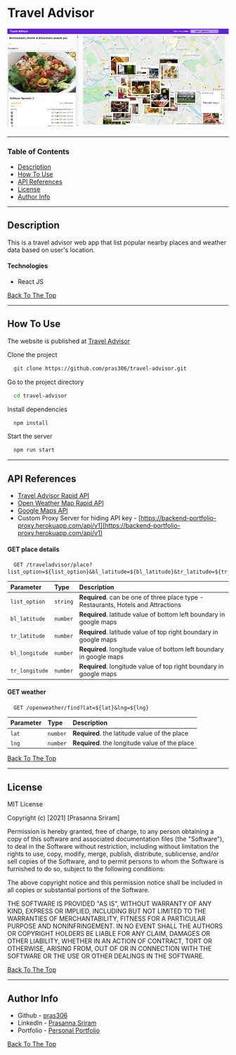 # Travel Advisor

![Travel Advisor](src/assets/images/travel_advisor.png)

---

### Table of Contents

- [Description](#description)
- [How To Use](#how-to-use)
- [API References](#api-references)
- [License](#license)
- [Author Info](#author-info)

---

## Description

This is a travel advisor web app that list popular nearby places and weather data based on user's location.

#### Technologies

- React JS

[Back To The Top](#travel-advisor)

---

## How To Use

The website is published at [Travel Advisor](https://travel-guide-2022.netlify.app/)

Clone the project 

```bash
  git clone https://github.com/pras306/travel-advisor.git
```

Go to the project directory

```bash
  cd travel-advisor
```

Install dependencies

```bash
  npm install
```

Start the server

```bash
  npm run start
```

---

## API References

- [Travel Advisor Rapid API](https://rapidapi.com/apidojo/api/travel-advisor/)
- [Open Weather Map Rapid API](https://rapidapi.com/community/api/open-weather-map/)
- [Google Maps API](https://developers.google.com/maps)
- Custom Proxy Server for hiding API key - [https://backend-portfolio-proxy.herokuapp.com/api/v1](https://backend-portfolio-proxy.herokuapp.com/api/v1)

#### GET place details

```http
  GET /traveladvisor/place?list_option=${list_option}&bl_latitude=${bl_latitude}&tr_latitude=${tr_latitude}&bl_longitude=${bl_longitude}&tr_longitude=${tr_longitude}
```

| Parameter        | Type     | Description                                                                         |
| :----------      | :------- | :---------------------------------------------------------------------------------- |
| `list_option`    | `string` | **Required**. can be one of three place type - Restaurants, Hotels and Attractions  |
| `bl_latitude`    | `number` | **Required**. latitude value of bottom left boundary in google maps                 |
| `tr_latitude`    | `number` | **Required**. latitude value of top right boundary in google maps                   |
| `bl_longitude`   | `number` | **Required**. longitude value of bottom left boundary in google maps                |
| `tr_longitude`   | `number` | **Required**. longitude value of top right boundary in google maps                  |


#### GET weather

```http
  GET /openweather/find?lat=${lat}&lng=${lng}
```

| Parameter   | Type     | Description                                       |
| :---------- | :------- | :------------------------------------------------ |
| `lat`       | `number` | **Required**. the latitude value of the place     |
| `lng`       | `number` | **Required**. the longitude value of the place    |



[Back To The Top](#travel-advisor)

---

## License

MIT License

Copyright (c) [2021] [Prasanna Sriram]

Permission is hereby granted, free of charge, to any person obtaining a copy
of this software and associated documentation files (the "Software"), to deal
in the Software without restriction, including without limitation the rights
to use, copy, modify, merge, publish, distribute, sublicense, and/or sell
copies of the Software, and to permit persons to whom the Software is
furnished to do so, subject to the following conditions:

The above copyright notice and this permission notice shall be included in all
copies or substantial portions of the Software.

THE SOFTWARE IS PROVIDED "AS IS", WITHOUT WARRANTY OF ANY KIND, EXPRESS OR
IMPLIED, INCLUDING BUT NOT LIMITED TO THE WARRANTIES OF MERCHANTABILITY,
FITNESS FOR A PARTICULAR PURPOSE AND NONINFRINGEMENT. IN NO EVENT SHALL THE
AUTHORS OR COPYRIGHT HOLDERS BE LIABLE FOR ANY CLAIM, DAMAGES OR OTHER
LIABILITY, WHETHER IN AN ACTION OF CONTRACT, TORT OR OTHERWISE, ARISING FROM,
OUT OF OR IN CONNECTION WITH THE SOFTWARE OR THE USE OR OTHER DEALINGS IN THE
SOFTWARE.

[Back To The Top](#travel-advisor)

---

## Author Info

- Github - [pras306](https://github.com/pras306)
- LinkedIn - [Prasanna Sriram](https://www.linkedin.com/in/prasanna-sriram/)
- Portfolio - [Personal Portfolio](https://prasanna-sriram.netlify.app/)

[Back To The Top](#travel-advisor)